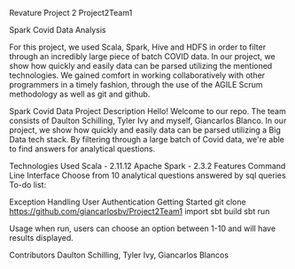 
Revature Project 2 
Project2Team1

Spark Covid Data Analysis

For this project, we used Scala, Spark, Hive and HDFS in order to filter through an incredibly large piece of batch COVID data. In our project, we show how quickly and easily data can be parsed utilizing the mentioned technologies. We gained comfort in working collaboratively with other programmers in a timely fashion, through the use of the AGILE Scrum methodology as well as git and github.


Spark Covid Data
Project Description
Hello! Welcome to our repo. The team consists of Daulton Schilling, Tyler Ivy and myself, Giancarlos Blanco. In our project, we show how quickly and easily data can be parsed utilizing a Big Data tech stack. By filtering through a large batch of Covid data, we're able to find answers for analytical questions.


Technologies Used
Scala - 2.11.12
Apache Spark - 2.3.2
Features
Command Line Interface
Choose from 10 analytical questions answered by sql queries
To-do list:

Exception Handling
User Authentication
Getting Started
git clone https://github.com/giancarlosbv/Project2Team1 import sbt build sbt run

Usage
when run, users can choose an option between 1-10 and will have results displayed.

Contributors
Daulton Schilling, Tyler Ivy, Giancarlos Blancos
